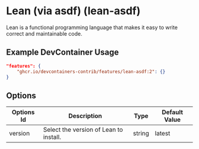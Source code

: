 
# Lean (via asdf) (lean-asdf)

Lean is a functional programming language that makes it easy to write correct and maintainable code.

## Example DevContainer Usage

```json
"features": {
    "ghcr.io/devcontainers-contrib/features/lean-asdf:2": {}
}
```

## Options

| Options Id | Description | Type | Default Value |
|-----|-----|-----|-----|
| version | Select the version of Lean to install. | string | latest |


